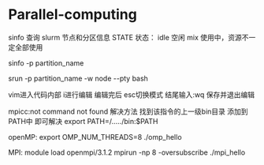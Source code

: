 # Parallel-computing

sinfo 查询 slurm 节点和分区信息
STATE 状态：
idle 空闲
mix 使用中，资源不一定全部使用

sinfo -p partition_name 

srun -p partition_name -w node --pty bash 

vim进入代码内部 i进行编辑 编辑完后 esc切换模式 结尾输入:wq 保存并退出编辑


mpicc:not command not found 解决方法
找到该指令的上一级bin目录 添加到PATH中 即可解决
export PATH=/...../bin:$PATH

openMP:
export OMP_NUM_THREADS=8
./omp_hello

MPI:
  module load openmpi/3.1.2
  mpirun -np 8 -oversubscribe ./mpi_hello
